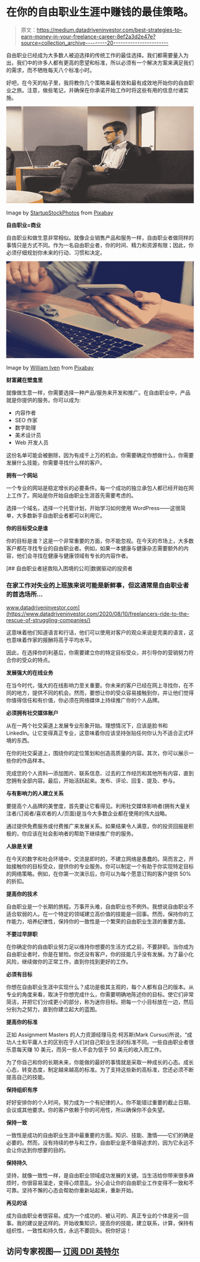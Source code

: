 # 在你的自由职业生涯中赚钱的最佳策略。

> 原文：<https://medium.datadriveninvestor.com/best-strategies-to-earn-money-in-your-freelance-career-8ef2a3d2e47e?source=collection_archive---------20----------------------->

自由职业已经成为大多数人被迫选择的传统工作的最佳选择。我们都需要量入为出，我们中的许多人都有更高的愿望和标准，所以必须有一个解决方案来满足我们的需求，而不牺牲每天八个标准小时。

好吧，在今天的帖子里，我将教你几个策略来最有效和最有成效地开始你的自由职业之旅。注意，做些笔记，并确保在你承诺开始工作时将这些有用的信息付诸实施。

![](img/d513480a5d08231286b9061da49b7dae.png)

Image by [StartupStockPhotos](https://pixabay.com/users/StartupStockPhotos-690514/?utm_source=link-attribution&utm_medium=referral&utm_campaign=image&utm_content=593371) from [Pixabay](https://pixabay.com/?utm_source=link-attribution&utm_medium=referral&utm_campaign=image&utm_content=593371)

**自由职业=商业**

自由职业和做生意非常相似。就像企业销售产品和服务一样，自由职业者做同样的事情只是方式不同。作为一名自由职业者，你的时间、精力和资源有限；因此，你必须仔细规划你未来的行动、习惯和决定。

![](img/0233007c1d6fedd5577ec7bdd99fb974.png)

Image by [William Iven](https://pixabay.com/users/FirmBee-663163/?utm_source=link-attribution&utm_medium=referral&utm_campaign=image&utm_content=620822) from [Pixabay](https://pixabay.com/?utm_source=link-attribution&utm_medium=referral&utm_campaign=image&utm_content=620822)

**财富藏在壁龛里**

就像做生意一样，你需要选择一种产品/服务来开发和推广。在自由职业中，产品就是你提供的服务。你可以成为:

*   内容作者
*   SEO 作家
*   数字助理
*   美术设计员
*   Web 开发人员

这份名单可能会被删除，因为有成千上万的机会。你需要确定你想做什么，你需要发展什么技能，你需要寻找什么样的客户。

**拥有一个网站**

一个专业的网站是稳定增长的必要条件。每一个成功的独立承包人都已经开始在网上工作了。网站是你开始自由职业生涯首先需要考虑的。

选择一个域名，选择一个托管计划，开始学习如何使用 WordPress——这很简单，大多数新手自由职业者都可以利用它。

**你的目标受众是谁**

你的目标是谁？这是一个非常重要的方面，你不能忽视。在今天的市场上，大多数客户都在寻找专业的自由职业者。例如，如果一本健康与健康杂志需要额外的内容，他们会寻找在健康与健康领域有专长的内容作者。

[](https://www.datadriveninvestor.com/2020/08/10/freelancers-ride-to-the-rescue-of-struggling-companies/) [## 自由职业者拯救陷入困境的公司|数据驱动的投资者

### 在家工作对失业的上班族来说可能是新鲜事，但这通常是自由职业者的首选场所…

www.datadriveninvestor.com](https://www.datadriveninvestor.com/2020/08/10/freelancers-ride-to-the-rescue-of-struggling-companies/) 

这意味着他们知道语言和行话，他们可以使用对客户的观众来说是完美的语言，这也意味着作家的报酬将高于平均水平。

因此，在选择你的利基后，你需要建立你的特定目标受众，并引导你的营销努力符合你的受众的特点。

**发展强大的在线业务**

在当今时代，强大的在线影响力至关重要。你未来的客户已经在网上寻找你，在不同的地方，提供不同的机会。然而，要想让你的受众容易接触到你，并让他们觉得你值得信任和有价值，你必须在网络媒体上持续推广你的个人品牌。

**必须拥有社交媒体账户**

从在一两个社交渠道上发展专业形象开始。理想情况下，应该是脸书和 LinkedIn。让它变得真正专业，这意味着你应该坚持张贴任何你认为不适合正式环境的东西。

在你的社交渠道上，围绕你的定位策划和创造高质量的内容。其次，你可以展示一些你的作品样本。

完成您的个人资料—添加图片、联系信息、过去的工作经历和其他所有内容，直到您拥有全部内容。最后，开始活跃起来。发布、评论、回复、提及、参与。

**与有影响力的人建立关系**

要提高个人品牌的美誉度，首先要让它看得见。利用社交媒体影响者(拥有大量关注者/订阅者/喜欢者的人/页面)是当今大多数企业都在使用的伟大战略。

通过提供免费服务或付费推广来发展关系。如果结果令人满意，你的投资回报是积极的，你应该在社会影响者的帮助下继续推广你的服务。

**人脉是关键**

在今天的数字和社会环境中，交流是即时的，不建立网络是愚蠢的。简而言之，开始接触你的目标受众，提供你的专业服务。你可以制定一个有助于你实现特定目标的网络策略。例如，在你第一次演示后，你可以为每个愿意订购的客户提供 50%的折扣。

**提高你的技术**

自由职业是一个长期的旅程。万事开头难，自由职业也不例外。我想说自由职业不适合软弱的人。在一个特定的领域建立高价值的技能是一回事。然而，保持你的工作能力，培养纪律性，保持你的一致性是一个繁荣的自由职业生涯的重要方面。

**不要过早辞职**

在你确定你的自由职业努力足以维持你想要的生活方式之前，不要辞职。当你成为自由职业者时，你是在冒险。你还没有客户，你的技能几乎没有发展。为了最小化风险，继续做你的正常工作，直到你找到更好的工作。

**必须有目标**

你想在自由职业生涯中实现什么？成功是极其主观的，每个人都有自己的版本。从专业的角度来看，取决于你想完成什么，你需要明确地陈述你的目标。使它们非常简洁，并把它们分成更小的部分，称为迷你目标。把每一个小目标放在一边，然后分别为之努力，直到你建立起大的蓝图。

**提高你的标准**

正如 Assignment Masters 的人力资源经理马克·柯苏斯(Mark Cursus)所说，“成功人士和平庸人士的区别在于人们对自己职业生活的标准不同。一些自由职业者很乐意每天赚 10 美元，而另一些人不会为低于 50 美元的收入而工作。

为了你自己和你的长期未来，你能做的最好的事情就是采取一种成长的心态。成长心态，转变态度，制定越来越高的标准。为了支持这些新的高标准，您还必须不断提高自己的技能。

**保持组织有序**

好好安排你的个人时间，努力成为一个有纪律的人。你不能错过重要的截止日期、会议或其他要求。你的客户依赖于你的可用性，所以确保你不会失望。

**保持一致**

一致性是成功的自由职业生涯中最重要的方面。知识、技能、激情——它们的确是必要的。然而，没有持续的参与和工作，自由职业是不值得追求的，因为它永远不会让你达到你想要的目的。

**保持持久**

坚持，就像一致性一样，是自由职业领域成功发展的关键。当生活给你带来很多麻烦时，你很容易溜走，变得心烦意乱。分心会让你的自由职业工作变得不一致和不可靠。坚持不懈的心态会帮助你重新站起来，重新开始。

**再见的话**

成为自由职业者很容易。成为一个成功的、被认可的、真正专业的个体是另一回事。我的建议是这样的。开始收集知识，提高你的技能，建立联系，计算，保持有组织性，一致性和持久性，永远不要回头。祝你好运！

## 访问专家视图— [订阅 DDI 英特尔](https://datadriveninvestor.com/ddi-intel)